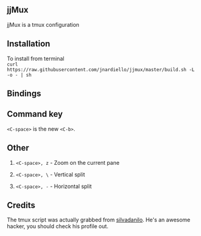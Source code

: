 ## jjMux

jjMux is a tmux configuration

## Installation
To install from terminal  
`curl https://raw.githubusercontent.com/jnardiello/jjmux/master/build.sh -L -o - | sh`

## Bindings

## Command key
`<C-space>` is the new `<C-b>`.

## Other
1. `<C-space>, z` - Zoom on the current pane  

2. `<C-space>, \` - Vertical split

3. `<C-space>, -` - Horizontal split


## Credits

The tmux script was actually grabbed from [silvadanilo](https://github.com/silvadanilo). He's an awesome hacker, you should check his profile out.
